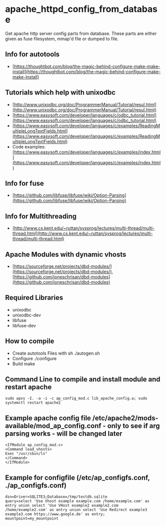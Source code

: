 # apache_httpd_config_from_database
Get apache http server config parts from database. These parts are either given as fuse filesystem, mmap'd file or dumped to file.

## Info for autotools
 * [https://thoughtbot.com/blog/the-magic-behind-configure-make-make-install](https://thoughtbot.com/blog/the-magic-behind-configure-make-make-install)

## Tutorials which help with unixodbc
 * [http://www.unixodbc.org/doc/ProgrammerManual/Tutorial/resul.html](http://www.unixodbc.org/doc/ProgrammerManual/Tutorial/resul.html)
 * [https://www.easysoft.com/developer/languages/c/odbc_tutorial.html](https://www.easysoft.com/developer/languages/c/odbc_tutorial.html)
 * [https://www.easysoft.com/developer/languages/c/examples/ReadingMultipleLongTextFields.html](https://www.easysoft.com/developer/languages/c/examples/ReadingMultipleLongTextFields.html)
 * Code examples: [https://www.easysoft.com/developer/languages/c/examples/index.html](https://www.easysoft.com/developer/languages/c/examples/index.html)

## Info for fuse
 * [https://github.com/libfuse/libfuse/wiki/Option-Parsing](https://github.com/libfuse/libfuse/wiki/Option-Parsing)
 
## Info for Multithreading
 * [http://www.cs.kent.edu/~ruttan/sysprog/lectures/multi-thread/multi-thread.html](http://www.cs.kent.edu/~ruttan/sysprog/lectures/multi-thread/multi-thread.html)

## Apache Modules with dynamic vhosts
 * [https://sourceforge.net/projects/dbd-modules/](https://sourceforge.net/projects/dbd-modules/), [https://github.com/joneschrisan/dbd-modules](https://github.com/joneschrisan/dbd-modules)

## Required Libraries
 * unixodbc
 * unixodbc-dev
 * libfuse
 * libfuse-dev

## How to compile
 * Create autotools Files with
    sh ./autogen.sh
 * Configure
    ./configure
 * Build
    make
    
## Command Line to compile and install module and restart apache
    sudo apxs -I. -a -i -c ap_config_mod.c lib_apache_config.a; sudo systemctl restart apache2

## Example apache config file /etc/apache2/mods-available/mod_ap_config.conf - only to see if arg parsing works - will be changed later
    <IfModule ap_config_mod.c>
    <Command load_vhosts>
    Exec "/usr/sbin/ls"
    </Command>
    </IfModule>

    

## Example for configfile (/etc/ap_configfs.conf, ./ap_configfs.conf)
    dsn=Driver=SQLITE3;Database=/tmp/testdb.sqlite
    query=select 'Use Vhost example example.com /home/example.com' as entry union select 'Use VHost example2 example2.com /home/example2.com' as entry union select 'Use Redirect example3 example3.com https://www.google.de' as entry;
    mountpoint=my_mountpoint
